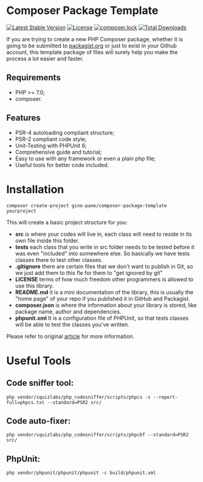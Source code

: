 Composer Package Template
============

[![Latest Stable Version](https://poser.pugx.org/gino-pane/composer-package-template/v/stable)](https://packagist.org/packages/gino-pane/composer-package-template)
[![License](https://poser.pugx.org/gino-pane/composer-package-template/license)](https://packagist.org/packages/gino-pane/composer-package-template)
[![composer.lock](https://poser.pugx.org/gino-pane/composer-package-template/composerlock)](https://packagist.org/packages/gino-pane/composer-package-template)
[![Total Downloads](https://poser.pugx.org/gino-pane/composer-package-template/downloads)](https://packagist.org/packages/gino-pane/composer-package-template)

If you are trying to create a new PHP Composer package, whether it is going to be submitted to [packagist.org](packagist.org) 
or just to exist in your Github account, this template package of files will surely help you make the process a lot easier 
and faster.

Requirements
------------

* PHP >= 7.0;
* composer.

Features
--------

* PSR-4 autoloading compliant structure;
* PSR-2 compliant code style;
* Unit-Testing with PHPUnit 6;
* Comprehensive guide and tutorial;
* Easy to use with any framework or even a plain php file;
* Useful tools for better code included.

Installation
============

    composer create-project gino-pane/composer-package-template yourproject
    
This will create a basic project structure for you:

* **src** is where your codes will live in, each class will need to reside in its own file inside this folder.
* **tests** each class that you write in src folder needs to be tested before it was even "included" into somewhere else. So basically we have tests classes there to test other classes.
* **.gitignore** there are certain files that we don't want to publish in Git, so we just add them to this fle for them to "get ignored by git"
* **LICENSE** terms of how much freedom other programmers is allowed to use this library.
* **README.md** it is a mini documentation of the library, this is usually the "home page" of your repo if you published it in GitHub and Packagist.
* **composer.json** is where the information about your library is stored, like package name, author and dependencies.
* **phpunit.xml** It is a configuration file of PHPUnit, so that tests classes will be able to test the classes you've written.

Please refer to original [article](http://www.darwinbiler.com/creating-composer-package-library/) for more information.

Useful Tools
============

Code sniffer tool:
------------------

 ```php vendor/squizlabs/php_codesniffer/scripts/phpcs -s --report-full=phpcs.txt --standard=PSR2 src/```

Code auto-fixer:
----------------

 ```php vendor/squizlabs/php_codesniffer/scripts/phpcbf --standard=PSR2 src/```    
 
PhpUnit:
--------

 ```php vendor/phpunit/phpunit/phpunit -c build/phpunit.xml```
